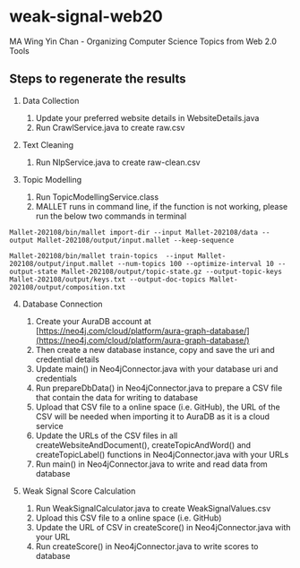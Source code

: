 # weak-signal-web20
MA Wing Yin Chan - Organizing Computer Science Topics from Web 2.0 Tools

## Steps to regenerate the results

1. Data Collection
    1. Update your preferred website details in WebsiteDetails.java
    2. Run CrawlService.java to create raw.csv

2. Text Cleaning
    1. Run NlpService.java to create raw-clean.csv

3. Topic Modelling
    1. Run TopicModellingService.class
    2. MALLET runs in command line, if the function is not working, please run the below two commands in terminal
  ```
  Mallet-202108/bin/mallet import-dir --input Mallet-202108/data --output Mallet-202108/output/input.mallet --keep-sequence
  ```
  ```
  Mallet-202108/bin/mallet train-topics  --input Mallet-202108/output/input.mallet --num-topics 100 --optimize-interval 10 --output-state Mallet-202108/output/topic-state.gz --output-topic-keys Mallet-202108/output/keys.txt --output-doc-topics Mallet-202108/output/composition.txt
  ``` 

4. Database Connection
    1. Create your AuraDB account at [https://neo4j.com/cloud/platform/aura-graph-database/](https://neo4j.com/cloud/platform/aura-graph-database/)
    2. Then create a new database instance, copy and save the uri and credential details
    3. Update main() in Neo4jConnector.java with your database uri and credentials
    4. Run prepareDbData() in Neo4jConnector.java to prepare a CSV file that contain the data for writing to database
    5. Upload that CSV file to a online space (i.e. GitHub), the URL of the CSV will be needed when importing it to AuraDB as it is a cloud service
    6. Update the URLs of the CSV files in all createWebsiteAndDocument(), createTopicAndWord() and createTopicLabel() functions in Neo4jConnector.java with your URLs
    7. Run main() in Neo4jConnector.java to write and read data from database

5. Weak Signal Score Calculation
    1. Run WeakSignalCalculator.java to create WeakSignalValues.csv
    2. Upload this CSV file to a online space (i.e. GitHub)
    3. Update the URL of CSV in createScore() in Neo4jConnector.java with your URL
    4. Run createScore() in Neo4jConnector.java to write scores to database

